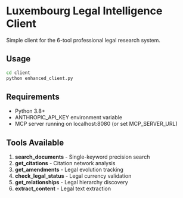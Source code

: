# Luxembourg Legal Intelligence Client

Simple client for the 6-tool professional legal research system.

## Usage

```bash
cd client
python enhanced_client.py
```

## Requirements

- Python 3.8+
- ANTHROPIC_API_KEY environment variable
- MCP server running on localhost:8080 (or set MCP_SERVER_URL)

## Tools Available

1. **search_documents** - Single-keyword precision search
2. **get_citations** - Citation network analysis  
3. **get_amendments** - Legal evolution tracking
4. **check_legal_status** - Legal currency validation
5. **get_relationships** - Legal hierarchy discovery
6. **extract_content** - Legal text extraction